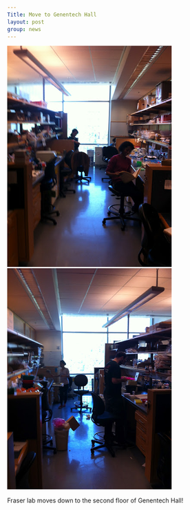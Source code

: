 ```yaml
---
Title: Move to Genentech Hall
layout: post
group: news
---
```

 <img src="/static/img/news/new-digs.jpg" alt="GH1" class="img-responsive">

 <img src="/static/img/news/new-digs2.jpg" alt="GH2" class="img-responsive">

Fraser lab moves down to the second floor of Genentech Hall!